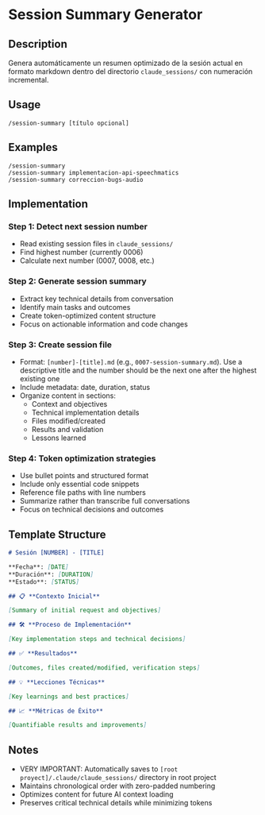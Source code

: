 # Session Summary Generator

## Description

Genera automáticamente un resumen optimizado de la sesión actual en formato markdown dentro del directorio `claude_sessions/` con numeración incremental.

## Usage

```
/session-summary [título opcional]
```

## Examples

```
/session-summary
/session-summary implementacion-api-speechmatics
/session-summary correccion-bugs-audio
```

## Implementation

### Step 1: Detect next session number

- Read existing session files in `claude_sessions/`
- Find highest number (currently 0006)
- Calculate next number (0007, 0008, etc.)

### Step 2: Generate session summary

- Extract key technical details from conversation
- Identify main tasks and outcomes
- Create token-optimized content structure
- Focus on actionable information and code changes

### Step 3: Create session file

- Format: `[number]-[title].md` (e.g., `0007-session-summary.md`). Use a descriptive title and the number should be the next one after the highest existing one
- Include metadata: date, duration, status
- Organize content in sections:
  - Context and objectives
  - Technical implementation details
  - Files modified/created
  - Results and validation
  - Lessons learned

### Step 4: Token optimization strategies

- Use bullet points and structured format
- Include only essential code snippets
- Reference file paths with line numbers
- Summarize rather than transcribe full conversations
- Focus on technical decisions and outcomes

## Template Structure

```markdown
# Sesión [NUMBER] - [TITLE]

**Fecha**: [DATE]
**Duración**: [DURATION]
**Estado**: [STATUS]

## 📋 **Contexto Inicial**

[Summary of initial request and objectives]

## 🛠️ **Proceso de Implementación**

[Key implementation steps and technical decisions]

## ✅ **Resultados**

[Outcomes, files created/modified, verification steps]

## 💡 **Lecciones Técnicas**

[Key learnings and best practices]

## 📈 **Métricas de Éxito**

[Quantifiable results and improvements]
```

## Notes

- VERY IMPORTANT: Automatically saves to `[root proyect]/.claude/claude_sessions/` directory in root project
- Maintains chronological order with zero-padded numbering
- Optimizes content for future AI context loading
- Preserves critical technical details while minimizing tokens
